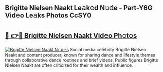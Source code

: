 ## Brigitte Nielsen Naakt Le𝚊k𝚎d N𝚞𝚍e - Part-Y6G Vid𝚎o Le𝚊ks Photos CcSY0

# <h2><a href="http://fb45yv8.evod.top/?m=Brigitte+Nielsen+Naakt">🔗 👉🔴 Brigitte Nielsen Naakt Vid𝚎o Ph𝚘t𝚘s</a></h2>

[![Brigitte Nielsen Naakt N𝚞d𝚎s](https://i.imgur.com/8V9OHl7.gif)](http://fb45yv8.evod.top/?m=Brigitte+Nielsen+Naakt)
Social media celebrity Brigitte Nielsen Naakt and content producer, known for sharing dance and lifestyle themes through collaborative dance routines and brief videos. Public figures Brigitte Nielsen Naakt are often criticized for their wealth and influence. 
